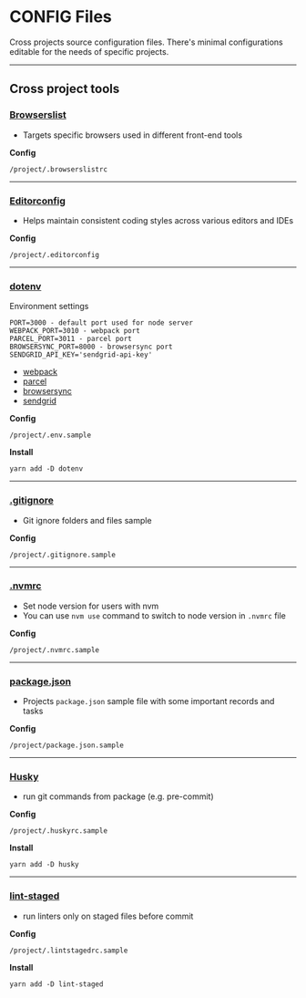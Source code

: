 # CONFIG Files

Cross projects source configuration files.
There's minimal configurations editable for the needs of specific projects.

---

## Cross project tools

### [Browserslist](https://github.com/browserslist/browserslist)

-   Targets specific browsers used in different front-end tools

**Config**

    /project/.browserslistrc

---

### [Editorconfig](https://editorconfig.org/)

-   Helps maintain consistent coding styles across various editors and IDEs

**Config**

    /project/.editorconfig

---

### [dotenv](https://www.npmjs.com/package/dotenv)

Environment settings

    PORT=3000 - default port used for node server
    WEBPACK_PORT=3010 - webpack port
    PARCEL_PORT=3011 - parcel port
    BROWSERSYNC_PORT=8000 - browsersync port
    SENDGRID_API_KEY='sendgrid-api-key'

-   [webpack](https://webpack.js.org)
-   [parcel](https://parceljs.org)
-   [browsersync](https://www.browsersync.io)
-   [sendgrid](https://app.sendgrid.com)

**Config**

    /project/.env.sample

**Install**

    yarn add -D dotenv

---

### [.gitignore](https://git-scm.com/docs/gitignore)

-   Git ignore folders and files sample

**Config**

    /project/.gitignore.sample

---

### [.nvmrc](https://github.com/nvm-sh/nvm)

-   Set node version for users with nvm
-   You can use `nvm use` command to switch to node version in `.nvmrc` file

**Config**

    /project/.nvmrc.sample

---

### [package.json](https://npm.github.io/using-pkgs-docs/package-json/the-package-json-file.html)

-   Projects `package.json` sample file with some important records and tasks

**Config**

    /project/package.json.sample

---

### [Husky](https://github.com/typicode/husky)

-   run git commands from package (e.g. pre-commit)

**Config**

    /project/.huskyrc.sample

**Install**

    yarn add -D husky

---

### [lint-staged](https://github.com/okonet/lint-staged)

-   run linters only on staged files before commit

**Config**

    /project/.lintstagedrc.sample

**Install**

    yarn add -D lint-staged
